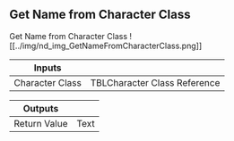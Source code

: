 ## Get Name from Character Class
Get Name from Character Class
![[../img/nd_img_GetNameFromCharacterClass.png]]

|Inputs||
|--|--|
| Character Class | TBLCharacter Class Reference |

|Outputs||
|--|--|
| Return Value | Text |
